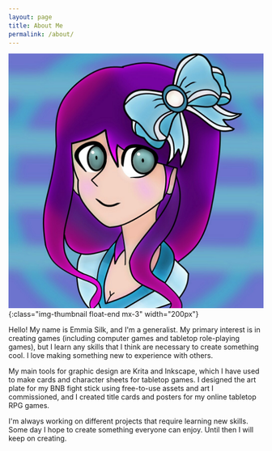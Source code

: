 ```yaml
---
layout: page
title: About Me
permalink: /about/
---
```


![My online avatar](\assets\images\Emmy.jpg){:class="img-thumbnail float-end mx-3" width="200px"}

Hello! My name is Emmia Silk, and I'm a generalist.
My primary interest is in creating games (including computer games and
tabletop role-playing games), but I learn any skills that I think are necessary
to create something cool. I love making something new to experience with others.

My main tools for graphic design are Krita and Inkscape, which I have used to
make cards and character sheets for tabletop games. I designed the art plate
for my BNB fight stick using free-to-use assets and art I commissioned, and I
created title cards and posters for my online tabletop RPG games.

I'm always working on different projects that require learning new skills.
Some day I hope to create something everyone can enjoy. Until then I will
keep on creating.
